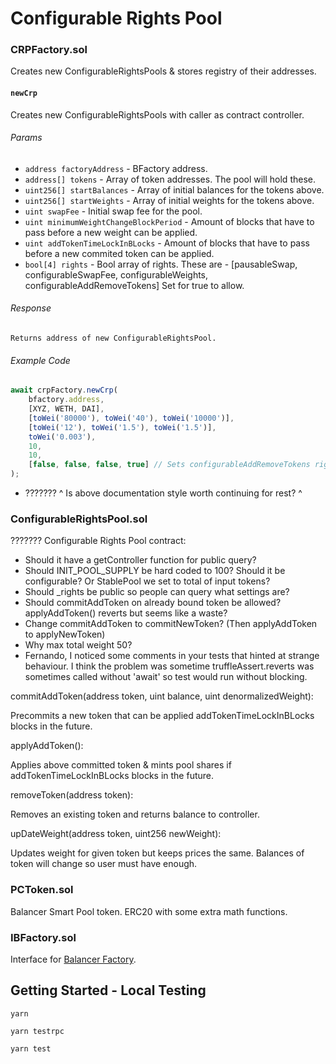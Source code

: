 # Configurable Rights Pool

### CRPFactory.sol

Creates new ConfigurableRightsPools & stores registry of their addresses.

#### `newCrp`

Creates new ConfigurableRightsPools with caller as contract controller.

###### Params
* `address factoryAddress` - BFactory address.
* `address[] tokens` - Array of token addresses. The pool will hold these.
* `uint256[] startBalances` - Array of initial balances for the tokens above.
* `uint256[] startWeights` - Array of initial weights for the tokens above.
* `uint swapFee` - Initial swap fee for the pool.
* `uint minimumWeightChangeBlockPeriod` - Amount of blocks that have to pass before a new weight can be applied.
* `uint addTokenTimeLockInBLocks` - Amount of blocks that have to pass before a new commited token can be applied.
*  `bool[4] rights` - Bool array of rights. These are - [pausableSwap, configurableSwapFee, configurableWeights, configurableAddRemoveTokens] Set for true to allow.

###### Response
```
Returns address of new ConfigurableRightsPool.
```
###### Example Code
```javascript
await crpFactory.newCrp(
    bfactory.address,
    [XYZ, WETH, DAI],
    [toWei('80000'), toWei('40'), toWei('10000')],
    [toWei('12'), toWei('1.5'), toWei('1.5')],
    toWei('0.003'),
    10,
    10,
    [false, false, false, true] // Sets configurableAddRemoveTokens right
);
```

- ??????? ^ Is above documentation style worth continuing for rest? ^

### ConfigurableRightsPool.sol

??????? Configurable Rights Pool contract:
- Should it have a getController function for public query?
- Should INIT_POOL_SUPPLY be hard coded to 100? Should it be configurable? Or StablePool we set to total of input tokens?
- Should _rights be public so people can query what settings are?
- Should commitAddToken on already bound token be allowed? applyAddToken() reverts but seems like a waste?
- Change commitAddToken to commitNewToken? (Then applyAddToken to applyNewToken)
- Why max total weight 50?
- Fernando, I noticed some comments in your tests that hinted at strange behaviour. I think the problem was sometime truffleAssert.reverts was sometimes called without 'await' so test would run without blocking.


commitAddToken(address token, uint balance, uint denormalizedWeight):

Precommits a new token that can be applied addTokenTimeLockInBLocks blocks in the future.

applyAddToken():

Applies above committed token & mints pool shares if addTokenTimeLockInBLocks blocks in the future.

removeToken(address token):

Removes an existing token and returns balance to controller.

upDateWeight(address token, uint256 newWeight):

Updates weight for given token but keeps prices the same. Balances of token will change so user must have enough.

### PCToken.sol

Balancer Smart Pool token. ERC20 with some extra math functions.

### IBFactory.sol

Interface for [Balancer Factory](https://github.com/balancer-labs/balancer-core/blob/master/contracts/BFactory.sol).


## Getting Started - Local Testing

`yarn`

`yarn testrpc`

`yarn test`
